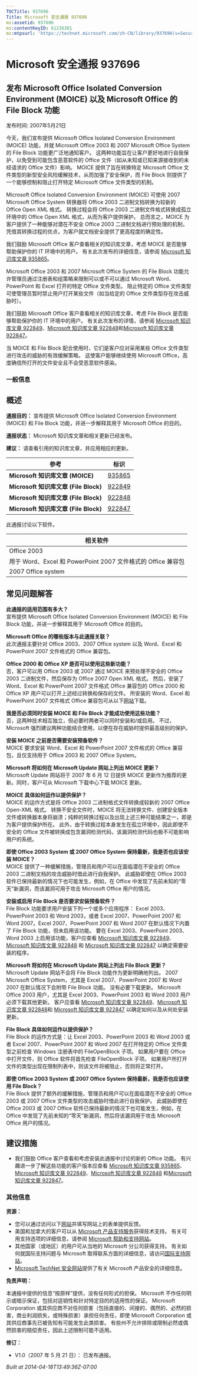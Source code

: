 ```yaml
---
TOCTitle: 937696
Title: Microsoft 安全通报 937696
ms:assetid: 937696
ms:contentKeyID: 61236381
ms:mtpsurl: 'https://technet.microsoft.com/zh-CN/library/937696(v=Security.10)'
---
```




Microsoft 安全通报 937696
=========================

发布 Microsoft Office Isolated Conversion Environment (MOICE) 以及 Microsoft Office 的 File Block 功能
------------------------------------------------------------------------------------------------------

发布时间: 2007年5月21日

今天，我们宣布提供 Microsoft Office Isolated Conversion Environment (MOICE) 功能，并就 Microsoft Office 2003 和 2007 Microsoft Office System 的 File Block 功能更广泛地通知客户。 这两种功能旨在让客户更好地进行自我保护，以免受到可能包含恶意软件的 Office 文件（如从未知或已知来源接收到的未经请求的 Office 文件）影响。 MOICE 提供了旨在转换特定 Microsoft Office 文件类型的新型安全风险缓解技术，从而加强了安全保护，而 File Block 则提供了一个能够控制和阻止打开特定 Microsoft Office 文件类型的机制。

Microsoft Office Isolated Conversion Environment (MOICE) 可使用 2007 Microsoft Office System 转换器将 Office 2003 二进制文档转换为较新的 Office Open XML 格式。 转换过程会将 Office 2003 二进制文件格式转换成孤立环境中的 Office Open XML 格式，从而为客户提供保护。 总而言之，MOICE 为客户提供了一种能够对潜在不安全 Office 2003 二进制文档进行预处理的机制，凭借其转换过程的优点，为客户就文档安全提供了更高程度的确定性。

我们鼓励 Microsoft Office 客户查看相关的知识库文章，考虑 MOICE 是否能够帮助保护你的 IT 环境中的用户。 有关此次发布的详细信息，请参阅 [Microsoft 知识库文章 935865](http://support.microsoft.com/kb/935865)。

Microsoft Office 2003 和 2007 Microsoft Office System 的 File Block 功能允许管理员通过注册表和组策略来限制可以或不可以通过 Microsoft Word、PowerPoint 和 Excel 打开的特定 Office 文件类型。 阻止特定的 Office 文件类型可使管理员暂时禁止用户打开某些文件（如当给定的 Office 文件类型存在攻击威胁时）。

我们鼓励 Microsoft Office 客户查看相关的知识库文章，考虑 File Block 是否能够帮助保护你的 IT 环境中的用户。 有关此次发布的详情，请参阅 [Microsoft 知识库文章 922849](http://support.microsoft.com/kb/922849)、[Microsoft 知识库文章 922848](http://support.microsoft.com/kb/922848)和[Microsoft 知识库文章 922847](http://support.microsoft.com/kb/922847)。

当 MOICE 和 File Block 配合使用时，它们是客户应对采用某些 Office 文件类型进行攻击的威胁的有效缓解策略。 这使客户能够继续使用 Microsoft Office，高度确信所打开的文件安全且不会受恶意软件感染。

### 一般信息

概述
----


**通报目的：** 宣布提供 Microsoft Office Isolated Conversion Environment (MOICE) 和 File Block 功能，并进一步解释其用于 Microsoft Office 的目的。

**通报状态：** Microsoft 知识库文章和相关更新已经发布。

**建议：** 请查看引用的知识库文章，并应用相应的更新。

<p> </p>

| 参考                                  | 标识                                             |
|---------------------------------------|--------------------------------------------------|
| **Microsoft 知识库文章 (MOICE)**      | [935865](http://support.microsoft.com/kb/935865) |
| **Microsoft 知识库文章 (File Block)** | [922849](http://support.microsoft.com/kb/922849) |
| **Microsoft 知识库文章 (File Block)** | [922848](http://support.microsoft.com/kb/922848) |
| **Microsoft 知识库文章 (File Block)** | [922847](http://support.microsoft.com/kb/922847) |

此通报讨论以下软件。

<p> </p>

| 相关软件                                                     |
|--------------------------------------------------------------|
| Office 2003                                                  |
| 用于 Word、Excel 和 PowerPoint 2007 文件格式的 Office 兼容包 |
| 2007 Office system                                           |

常见问题解答
------------


**此通报的适用范围有多大？**  
宣布提供 Microsoft Office Isolated Conversion Environment (MOICE) 和 File Block 功能，并进一步解释其用于 Microsoft Office 的目的。

**Microsoft Office 的哪些版本与此通报关联？**  
此次通报主要针对 Office 2003、2007 Office system 以及 Word、Excel 和 PowerPoint 2007 文件格式的 Office 兼容包。

**Office 2000 和 Office XP 是否可以使用这些新功能？**  
否，客户可以用 Office 2003 或 2007 通过 MOICE 来预处理不安全的 Office 2003 二进制文件，然后保存为 Office 2007 Open XML 格式。 然后，安装了 Word、Excel 和 PowerPoint 2007 文件格式 Office 兼容包的 Office 2000 和 Office XP 用户可以打开上述经过转换和保存的文件。 所安装的 Word、Excel 和 PowerPoint 2007 文件格式 Office 兼容包可从以下[网站](http://www.microsoft.com/downloads/details.aspx?familyid=941b3470-3ae9-4aee-8f43-c6bb74cd1466&displaylang=en)下载。

**我是否必须同时安装 MOICE 和 File Block 才能成功使用这些功能？**  
否，这两种技术相互独立，但必要时两者可以同时安装和/或启用。 不过，Microsoft 强烈建议两种功能结合使用，以便在存在威胁时提供最高级别的保护。

**安装 MOICE 之前是否需要安装预备软件？**  
MOICE 要求安装 Word、Excel 和 PowerPoint 2007 文件格式的 Office 兼容包，且仅支持用于 Office 2003 和 2007 Office System。

**Microsoft 将如何在 Microsoft Update 网站上列出 MOICE 更新？**  
Microsoft Update 网站将于 2007 年 6 月 12 日提供 MOICE 更新作为推荐的更新。同时，客户可从 Microsoft 下载中心下载 MOICE 更新。

**MOICE 具体如何运作以提供保护？**  
MOICE 的运作方式是将 Office 2003 二进制格式文件转换成较新的 2007 Office Open-XML 格式。 转换不安全文件时，MOICE 将无法转换文件、创建安全版本文件或转换器本身将崩溃；纯粹的转换过程以及出现上述三种可能结果之一，即是为客户提供保护所在。 此外，由于转换过程本身发生在孤立环境中，因此即使不安全的 Office 文件被转换成包含漏洞检测代码，该漏洞检测代码也极不可能影响用户的系统。

**即使 Office 2003 System 或 2007 Office System 保持最新，我是否也应该安装 MOICE？**  
MOICE 提供了一种缓解措施，管理员和用户可以在面临潜在不安全的 Office 2003 二进制文档的攻击威胁时借此进行自我保护。 此威胁即使在 Office 2003 软件已保持最新的情况下也可能发生，例如，在 Office 中发现了先前未知的“零天”新漏洞，而该漏洞可用于攻击 Microsoft Office 用户的情况。

**安装或启用 File Block 是否要求安装预备软件？**  
File Block 功能要求用户安装下列一个或多个应用程序： Excel 2003、PowerPoint 2003 和 Word 2003，或者 Excel 2007、PowerPoint 2007 和 Word 2007。Excel 2007、PowerPoint 2007 和 Word 2007 在默认情况下内置了 File Block 功能，但未启用该功能。 要在 Excel 2003、PowerPoint 2003、Word 2003 上启用该功能，客户应查看 [Microsoft 知识库文章 922849](http://support.microsoft.com/kb/922849)、[Microsoft 知识库文章 922848](http://support.microsoft.com/kb/922848) 和 [Microsoft 知识库文章 922847](http://support.microsoft.com/kb/922847) 以确定需要安装的程序。

**Microsoft 将如何在 Microsoft Update 网站上列出 File Block 更新？**  
Microsoft Update 网站不会将 File Block 功能作为更新明确地列出。 2007 Microsoft Office System，尤其是 Excel 2007、PowerPoint 2007 和 Word 2007 在默认情况下会附带 File Block 功能。 没有必要下载更新。 Microsoft Office 2003 用户，尤其是 Excel 2003、PowerPoint 2003 和 Word 2003 用户必须下载其他更新。 客户应查看 [Microsoft 知识库文章 922849](http://support.microsoft.com/kb/922849)、[Microsoft 知识库文章 922848](http://support.microsoft.com/kb/922848)和 [Microsoft 知识库文章 922847](http://support.microsoft.com/kb/922847) 以确定如何以及从何处安装更新。

**File Block 具体如何运作以提供保护？**  
File Block 的运作方式是：让 Excel 2003、PowerPoint 2003 和 Word 2003 或者 Excel 2007、PowerPoint 2007 和 Word 2007 在打开特定的 Office 文件类型之前检查 Windows 注册表中的 FileOpenBlock 子项。 如果用户要在 Office 中打开文件，则 Office 软件将首先检查 FileOpenBlock 子项。 如果用户所打开文件的类型出现在限制列表中，则该文件将被阻止，否则将正常打开。

**即使 Office 2003 System 或 2007 Office System 保持最新，我是否也应该使用 File Block？**  
File Block 提供了额外的缓解措施，管理员和用户可以在面临潜在不安全的 Office 2003 或 2007 Office 文件类型的攻击威胁时借此进行自我保护。 此威胁即使在 Office 2003 或 2007 Office 软件已保持最新的情况下也可能发生，例如，在 Office 中发现了先前未知的“零天”新漏洞，然后将该漏洞用于攻击 Microsoft Office 用户的情况。

建议措施
--------


-   我们鼓励 Office 客户查看和考虑安装此通报中讨论的新的 Office 功能。 有兴趣进一步了解这些功能的客户版本应查看 [Microsoft 知识库文章 935865](http://support.microsoft.com/kb/935865)、[Microsoft 知识库文章 922849](http://support.microsoft.com/kb/922849)、[Microsoft 知识库文章 922848](http://support.microsoft.com/kb/922848) 和[Microsoft 知识库文章 922847](http://support.microsoft.com/kb/922847)。

### 其他信息

**资源：**

-   您可以通过访问以下[网站](https://support.microsoft.com/common/survey.aspx?scid=sw;en;1257&amp;showpage=1&amp;ws=technet&amp;sd=tech)并填写网站上的表单提供反馈。
-   美国和加拿大的客户可以从 [Microsoft 产品支持服务](http://go.microsoft.com/fwlink/?linkid=21131)获得技术支持。 有关可用支持选项的详细信息，请参阅 [Microsoft 帮助和支持网站](http://support.microsoft.com/default.aspx?ln=zh-cn)。
-   其他国家（或地区）的用户可从当地的 Microsoft 分公司获得支持。 有关如何就国际支持问题与 Microsoft 取得联系方面的详细信息，请访问[国际支持网站](http://go.microsoft.com/fwlink/?linkid=21155)。
-   [Microsoft TechNet 安全网站](http://go.microsoft.com/fwlink/?linkid=21132)提供了有关 Microsoft 产品安全的详细信息。

**免责声明：**

本通报中提供的信息“按原样”提供，没有任何形式的担保。 Microsoft 不作任何明示或暗示保证，包括对适销性和针对特定目的的适用性的保证。 Microsoft Corporation 或其供应商不对任何损害（包括直接的、间接的、偶然的、必然的损害，商业利润损失，或特殊损害）承担任何责任，即使 Microsoft Corporation 或其供应商事先已被告知有可能发生此类损害。 有些州不允许排除或限制必然或偶然损害的赔偿责任，因此上述限制可能不适用。

**修订：**

-   V1.0（2007 年 5 月 21 日）： 已发布通报。

*Built at 2014-04-18T13:49:36Z-07:00*

